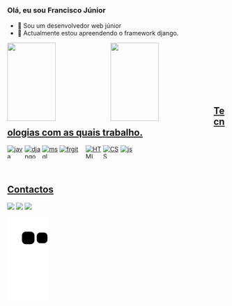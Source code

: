 ## <h3> Olá,  eu sou Francisco Júnior </h3> 


- 🔭 Sou um desenvolvedor web júnior    
- 🌱 Actualmente estou apreendendo o framework django.


<div align="center1">
  <a href="https://github.com/franciscojunior12">
  <img  align = "left" height="180em" width ="47%" src="https://github-readme-stats.vercel.app/api?username=franciscojunior12&show_icons=true&theme=dracula&include_all_commits=true&count_private=true"/>
  <img  align = "left" height="180"  width ="47%"  src="https://github-readme-stats.vercel.app/api/top-langs/?username=franciscojunior12&layout=compact&langs_count=7&theme=dark"/>

</div><br/>

##	
	
<p>	
<br/><br/><br/><br/>



## Tecnologias com as quais trabalho.

<div style="display: flex">
  <img align="center" alt="java" height="30" width="40" src="https://cdn.jsdelivr.net/gh/devicons/devicon/icons/java/java-original-wordmark.svg" >
	
   <img align="center" alt="django" height="30" width="40"  src="https://cdn.jsdelivr.net/gh/devicons/devicon/icons/django/django-plain-wordmark.svg" >         
          
  <img align="center" alt="msql" height="30" width="40" src="https://cdn.jsdelivr.net/gh/devicons/devicon/icons/mysql/mysql-original-wordmark.svg">
  <img align="center" alt="frgit" height="50" width="60" src="https://cdn.jsdelivr.net/gh/devicons/devicon/icons/git/git-original-wordmark.svg"">
  <img align="center" alt="HTML" height="30" width="40" src="https://cdn.jsdelivr.net/gh/devicons/devicon/icons/html5/html5-original-wordmark.svg" >
  <img align="center" alt="CSS" height="30" width="40" src="https://cdn.jsdelivr.net/gh/devicons/devicon/icons/css3/css3-original-wordmark.svg">
  <img align="center" alt="js" height="30" width="40" src= "https://cdn.jsdelivr.net/gh/devicons/devicon/icons/javascript/javascript-original.svg">
																	       
																	       
         
          
 

</div>


# #
## Contactos

<div> 
  <a href="https://www.instagram.com/franciscomanue.junior/" target="_blank"><img src="https://img.shields.io/badge/-Instagram-%23E4405F?style=for-the-badge&logo=instagram&logoColor=white" target="_blank"></a>
  <a href = "mailto:franciscomanueldomingosj@gmail.com"><img src="https://img.shields.io/badge/-Gmail-%23333?style=for-the-badge&logo=gmail&logoColor=white" target="_blank"></a>
  <a href="#" target="_blank"><img src="https://img.shields.io/badge/-LinkedIn-%230077B5?style=for-the-badge&logo=linkedin&logoColor=white" target="_blank"></a> 
 
  ![Snake animation](https://github.com/franciscojunior12/franciscojunior12/blob/output/github-contribution-grid-snake.svg)
 
</div>




